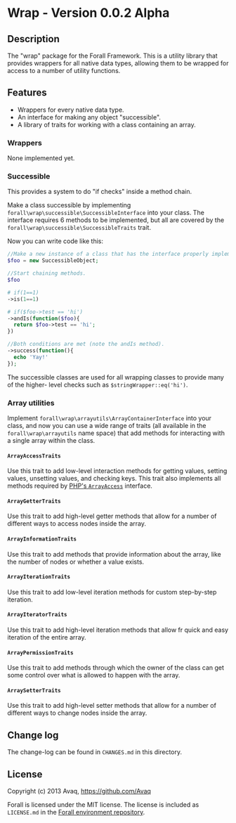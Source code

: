 # Wrap - Version 0.0.2 Alpha

## Description

The "wrap" package for the Forall Framework. This is a utility library that provides
wrappers for all native data types, allowing them to be wrapped for access to a number
of utility functions. 

## Features

* Wrappers for every native data type.
* An interface for making any object "successible".
* A library of traits for working with a class containing an array.

### Wrappers

None implemented yet.

### Successible

This provides a system to do "if checks" inside a method chain.

Make a class successible by implementing `forall\wrap\successible\SuccessibleInterface`
into your class. The interface requires 6 methods to be implemented, but all are covered
by the `forall\wrap\successible\SuccessibleTraits` trait.

Now you can write code like this:

```php
//Make a new instance of a class that has the interface properly implemented.
$foo = new SuccessibleObject;

//Start chaining methods.
$foo

# if(1==1)
->is(1==1)

# if($foo->test == 'hi')
->andIs(function($foo){
  return $foo->test == 'hi';
})

//Both conditions are met (note the andIs method).
->success(function(){
  echo 'Yay!'
});
```

The successible classes are used for all wrapping classes to provide many of the higher-
level checks such as `$stringWrapper::eq('hi')`.

### Array utilities

Implement `forall\wrap\arrayutils\ArrayContainerInterface` into your class, and now you
can use a wide range of traits (all available in the `forall\wrap\arrayutils` name space)
that add methods for interacting with a single array within the class.

#### `ArrayAccessTraits`

Use this trait to add low-level interaction methods for getting values, setting values,
unsetting values, and checking keys. This trait also implements all methods required by
[PHP's `ArrayAccess`](http://uk1.php.net/manual/en/class.arrayaccess.php) interface.

#### `ArrayGetterTraits`

Use this trait to add high-level getter methods that allow for a number of different ways
to access nodes inside the array.

#### `ArrayInformationTraits`

Use this trait to add methods that provide information about the array, like the
number of nodes or whether a value exists.

#### `ArrayIterationTraits`

Use this trait to add low-level iteration methods for custom step-by-step iteration.

#### `ArrayIteratorTraits`

Use this trait to add high-level iteration methods that allow fr quick and easy iteration
of the entire array.

#### `ArrayPermissionTraits`

Use this trait to add methods through which the owner of the class can get some control
over what is allowed to happen with the array.

#### `ArraySetterTraits`

Use this trait to add high-level setter methods that allow for a number of different ways
to change nodes inside the array.


## Change log

The change-log can be found in `CHANGES.md` in this directory.

## License

Copyright (c) 2013 Avaq, https://github.com/Avaq

Forall is licensed under the MIT license. The license is included as `LICENSE.md` in the 
[Forall environment repository](https://github.com/ForallFramework/Forall).

